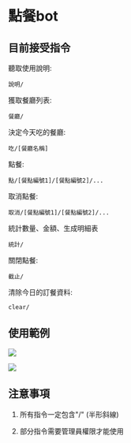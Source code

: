 # 點餐bot

## 目前接受指令

聽取使用說明:

`說明/`

獲取餐廳列表:

`餐廳/`

決定今天吃的餐廳:

`吃/[餐廳名稱]`

點餐:

`點/[餐點編號1]/[餐點編號2]/...`

取消點餐:

`取消/[餐點編號1]/[餐點編號2]/...`

統計數量、金額、生成明細表

`統計/`

關閉點餐:

`截止/`

清除今日的訂餐資料:

`clear/`

## 使用範例

![](https://i.imgur.com/e0TbX29.jpg)

![](https://i.imgur.com/lMqG3IZ.jpg)

## 注意事項

1. 所有指令一定包含"/" (半形斜線) 

2. 部分指令需要管理員權限才能使用


